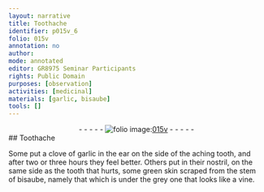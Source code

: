 ```yaml
---
layout: narrative
title: Toothache
identifier: p015v_6
folio: 015v
annotation: no
author:
mode: annotated
editor: GR8975 Seminar Participants
rights: Public Domain
purposes: [observation]
activities: [medicinal]
materials: [garlic, bisaube]
tools: []
---
```


 <div class="folio" align="center">- - - - - <a href="http://gallica.bnf.fr/ark:/12148/btv1b10500001g/f36.item" target="_blank"><img src="https://cu-mkp.github.io/GR8975-edition/assets/photo-icon.png" alt="folio image: " style="display:inline-block; margin-bottom:-3px;"/>015v</a> - - - - - </div>  <span class="activity"></span> 
## Toothache

 
Some put <span class="material_format">a clove of <span class="material">garlic</span></span> in the ear on the side of the aching tooth, and after two or three hours they feel better. Others put in their nostril, on the same side as the tooth that hurts, some <span class="material_format"><span class="color">green</span> skin scraped from the stem of <span class="material"><span class="plant"><span class="foreign">bisaube</span></span></span></span>, namely that which is under the <span class="color">grey</span> one that looks like a <span class="plant">vine</span>.
 